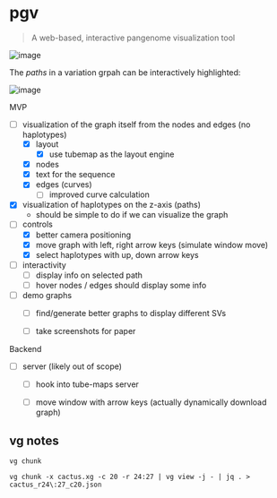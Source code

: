 # pgv

> A web-based, interactive pangenome visualization tool

![image](https://user-images.githubusercontent.com/20177171/222978845-a09b6fd6-fcfa-4e3a-a5e0-de6deab6324f.png)


The _paths_ in a variation grpah can be interactively highlighted:

![image](https://user-images.githubusercontent.com/20177171/222947953-805d83d4-a556-41d8-963b-0124ba374898.gif)


MVP

- [ ] visualization of the graph itself from the nodes and edges (no haplotypes)
    - [X] layout
        - [X] use tubemap as the layout engine
    - [X] nodes
    - [X] text for the sequence
    - [X] edges (curves)
        - [ ] improved curve calculation
- [X] visualization of haplotypes on the z-axis (paths)
    - should be simple to do if we can visualize the graph
- [ ] controls
    - [X] better camera positioning
    - [X] move graph with left, right arrow keys (simulate window move)
    - [X] select haplotypes with up, down arrow keys
- [ ] interactivity
    - [ ] display info on selected path
    - [ ] hover nodes / edges should display some info
- [ ] demo graphs
    - [ ] find/generate better graphs to display different SVs
    - [ ] take screenshots for paper


Backend

- [ ] server (likely out of scope)
    - [ ] hook into tube-maps server
    - [ ] move window with arrow keys (actually dynamically download graph)


## vg notes

`vg chunk`

```
vg chunk -x cactus.xg -c 20 -r 24:27 | vg view -j - | jq . > cactus_r24\:27_c20.json
```
